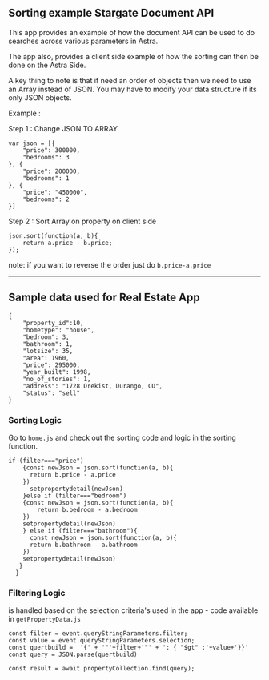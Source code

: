 ## Sorting example Stargate Document API

This app provides an example of how the document API can be used to do searches across various parameters in Astra.

The app also, provides a client side example of how the sorting can then be done on the Astra Side.

A key thing to note is that if need an order of objects then we need to use an Array instead of JSON. You may have to modify your data structure if its only JSON objects.

Example : 

Step 1 : Change JSON TO ARRAY

```
var json = [{
    "price": 300000,
    "bedrooms": 3
}, {
    "price": 200000,
    "bedrooms": 1
}, {
    "price": "450000",
    "bedrooms": 2
}]
```

Step 2 : Sort Array on property on client side

```
json.sort(function(a, b){
    return a.price - b.price;
});
```

note: if you want to reverse the order just do `b.price-a.price`

--------------------------------
## Sample data used for Real Estate App

```
{
    "property_id":10,
    "hometype": "house",
    "bedroom": 3,
    "bathroom": 1,
    "lotsize": 35,
    "area": 1960,
    "price": 295000,
    "year_built": 1998,
    "no_of_stories": 1,
    "address": "1728 Drekist, Durango, CO",
    "status": "sell"
}
```

### Sorting Logic 

Go to `home.js` and check out the sorting code and logic in the sorting function.

```
if (filter==="price") 
    {const newJson = json.sort(function(a, b){
      return b.price - a.price 
    })
      setpropertydetail(newJson)
    }else if (filter==="bedroom") 
    {const newJson = json.sort(function(a, b){
        return b.bedroom - a.bedroom 
    })
    setpropertydetail(newJson)
    } else if (filter==="bathroom"){
      const newJson = json.sort(function(a, b){
      return b.bathroom - a.bathroom 
    })
    setpropertydetail(newJson)
   }
  }
```  

### Filtering Logic

is handled based on the selection criteria's used in the app - code available in `getPropertyData.js`

```
const filter = event.queryStringParameters.filter;
const value = event.queryStringParameters.selection;
const quertbuild =  '{' + '"'+filter+'"' + ': { "$gt" :'+value+'}}'
const query = JSON.parse(quertbuild)

const result = await propertyCollection.find(query);
```
